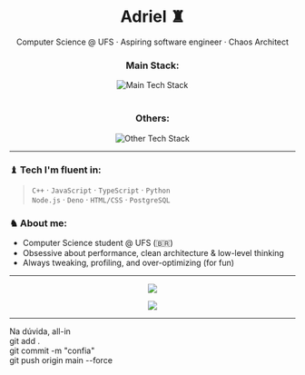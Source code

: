 <h1 align="center">Adriel ♜</h1>
<p align="center">Computer Science @ UFS · Aspiring software engineer · Chaos Architect</p>

<div align="center">
  <h3>Main Stack:</h3>
  <img src="https://skillicons.dev/icons?i=cpp,js,ts,nodejs,deno,bun,html,css,postgres,mysql,mongodb" alt="Main Tech Stack" /><br><br>
  
  <h3>Others:</h3>
  <img src="https://skillicons.dev/icons?i=arch,emacs,vscode,vim,visualstudio" alt="Other Tech Stack" />
</div>

---

### ♝ Tech I'm fluent in:
> `C++` · `JavaScript` · `TypeScript` · `Python`  
> `Node.js` · `Deno` · `HTML/CSS` · `PostgreSQL`

### ♞ About me:
- Computer Science student @ UFS (🇧🇷)
- Obsessive about performance, clean architecture & low-level thinking
- Always tweaking, profiling, and over-optimizing (for fun)
---

<p align="center">
  <img src="https://github-readme-stats.vercel.app/api?username=Linksyyy&theme=midnight-purple&show_icons=true&hide_border=true&count_private=true">
</p>

<p align="center">
  <img src="https://github-readme-stats.vercel.app/api/top-langs/?username=Linksyyy&theme=midnight-purple&show_icons=true&hide_border=true&layout=compact">
</p>

---

Na dúvida, all-in <br>
  git add . <br>
  git commit -m "confia" <br>
  git push origin main --force <br>
  
